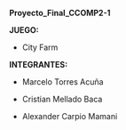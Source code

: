 **Proyecto_Final_CCOMP2-1**

**JUEGO:**
  * City Farm

**INTEGRANTES:** 

  * Marcelo Torres Acuña
  
  * Cristian Mellado Baca 
  
  * Alexander Carpio Mamani

